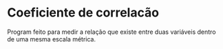 # Coeficiente de correlacão

Program feito para medir a relação que existe entre duas variáveis dentro de uma mesma escala métrica.
